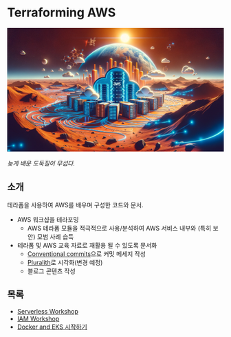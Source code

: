 # Terraforming AWS

![banner](terraforming-aws-og.png )

*늦게 배운 도둑질이 무섭다.*

## 소개

테라폼을 사용하여 AWS를 배우며 구성한 코드와 문서.
- AWS 워크샵을 테라포밍
  - AWS 테라폼 모듈을 적극적으로 사용/분석하여 AWS 서비스 내부와 (특히 보안) 모범 사례 습득
- 테라폼 및 AWS 교육 자료로 재활용 될 수 있도록 문서화
  - [Conventional commits](https://www.conventionalcommits.org/en/v1.0.0/)으로 커밋 메세지 작성
  - [Pluralith](https://www.pluralith.com/)로 시각화(변경 예정)
  - 블로그 콘텐츠 작성

## 목록

- [Serverless Workshop](serverless-workshop)
- [IAM Workshop](iam-workshop)
- [Docker and EKS 시작하기](start-with-container-and-eks)
